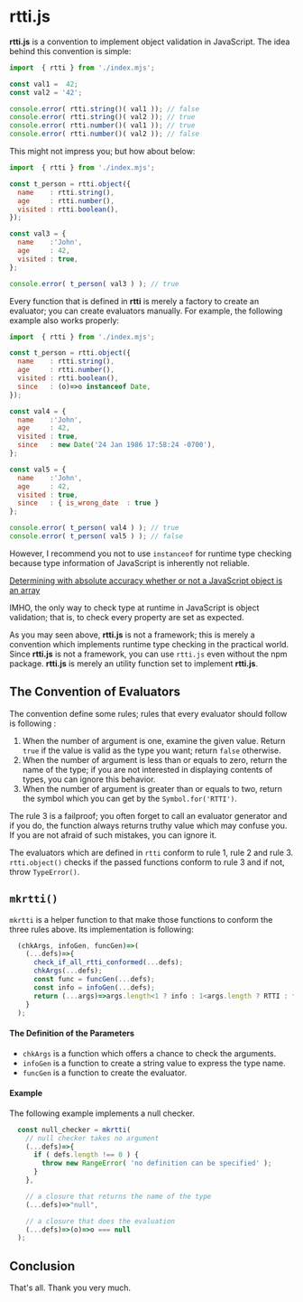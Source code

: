  rtti.js
=====================

**rtti.js** is a convention to implement object validation in JavaScript. The
idea behind this convention is simple:

```javascript
import  { rtti } from './index.mjs';

const val1 =  42;
const val2 = '42';

console.error( rtti.string()( val1 )); // false
console.error( rtti.string()( val2 )); // true
console.error( rtti.number()( val1 )); // true
console.error( rtti.number()( val2 )); // false
```

This might not impress you; but how about below:

```javascript
import  { rtti } from './index.mjs';

const t_person = rtti.object({
  name    : rtti.string(),
  age     : rtti.number(),
  visited : rtti.boolean(),
});

const val3 = {
  name    :'John',
  age     : 42,
  visited : true,
};

console.error( t_person( val3 ) ); // true
```

Every function that is defined in **rtti** is merely a factory to create an
evaluator; you can create evaluators manually. For example, the following
example also works properly:

```javascript
import  { rtti } from './index.mjs';

const t_person = rtti.object({
  name    : rtti.string(),
  age     : rtti.number(),
  visited : rtti.boolean(),
  since   : (o)=>o instanceof Date,
});

const val4 = {
  name    :'John',
  age     : 42,
  visited : true,
  since   : new Date('24 Jan 1986 17:58:24 -0700'),
};

const val5 = {
  name    :'John',
  age     : 42,
  visited : true,
  since   : { is_wrong_date  : true }
};

console.error( t_person( val4 ) ); // true
console.error( t_person( val5 ) ); // false
```

However, I recommend you not to use `instanceof` for runtime type checking
because type information of JavaScript is inherently not reliable.

[Determining with absolute accuracy whether or not a JavaScript object is an array][isarray]

[isarray]: https://web.mit.edu/jwalden/www/isArray.html

IMHO, the only way to check type at runtime in JavaScript is object validation;
that is, to check every property are set as expected.


As you may seen above, **rtti.js** is not a framework; this is merely a
convention which implements runtime type checking in the practical world. Since
**rtti.js** is not a framework, you can use `rtti.js` even without the npm
package. **rtti.js** is merely an utility function set to implement
**rtti.js**.


 The Convention of Evaluators
--------------------------------------------------------------------------------
The convention define some rules; rules that every evaluator should follow is
following :

1. When the number of argument is one, examine the given value. Return `true` if
  the value is valid as the type you want; return `false` otherwise.
2. When the number of argument is less than or equals to zero, return the name
  of the type; if you are not interested in displaying contents of types, you
  can ignore this behavior.
3. When the number of argument is greater than or equals to two, return the symbol
  which you can get by the `Symbol.for('RTTI')`.

The rule 3 is a failproof; you often forget to call an evaluator generator and
if you do, the function always returns truthy value which may confuse you. If
you are not afraid of such mistakes, you can ignore it.

The evaluators which are defined in `rtti`  conform to rule 1, rule 2 and rule 3.
`rtti.object()`  checks if the passed functions conform to rule 3 and if
not, throw `TypeError()`.



 `mkrtti()`
--------------------------------------------------------------------------------
`mkrtti` is a helper function to that make those functions to conform the three
rules above. Its implementation is following:

```javascript
  (chkArgs, infoGen, funcGen)=>(
    (...defs)=>{
      check_if_all_rtti_conformed(...defs);
      chkArgs(...defs);
      const func = funcGen(...defs);
      const info = infoGen(...defs);
      return (...args)=>args.length<1 ? info : 1<args.length ? RTTI : func(args[0]);
    }
  );
```

#### The Definition of the Parameters ####

- `chkArgs` is a function which offers a chance to check the arguments.
- `infoGen` is a function to create a string value to express the type name.
- `funcGen` is a function to create the evaluator.


#### Example ####

The following example implements a null checker.

```javascript
  const null_checker = mkrtti(
    // null checker takes no argument
    (...defs)=>{
      if ( defs.length !== 0 ) {
        throw new RangeError( 'no definition can be specified' );
      }
    }, 

    // a closure that returns the name of the type
    (...defs)=>"null",

    // a closure that does the evaluation
    (...defs)=>(o)=>o === null 
  );
```




 Conclusion
--------------------------------------------------------------------------------
That's all. Thank you very much.


<!-- vim: set sw=2 sts=2 ts=2: -->
